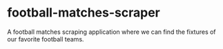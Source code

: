 # football-matches-scraper
A football matches scraping application where we can find the fixtures of our favorite football teams.
